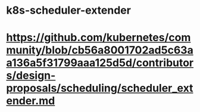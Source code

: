 # k8s-scheduler-extender
# https://github.com/kubernetes/community/blob/cb56a8001702ad5c63aa136a5f31799aaa125d5d/contributors/design-proposals/scheduling/scheduler_extender.md
